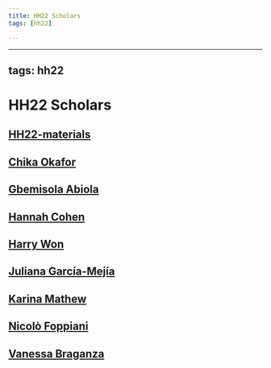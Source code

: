 ```yaml
---
title: HH22 Scholars
tags: [hh22]

---
```


---
tags: hh22
---
# HH22 Scholars

## [HH22-materials](/fAUejH1kTsmhGYHzhp2kNg)
## [Chika Okafor](/vuJ283bWTQqI2q0V4razdQ)
## [Gbemisola Abiola](/qi6ZB6HKRsGJgA_EO2YB7w)
## [Hannah Cohen](/mS0ct02rSPiwxJ3krlYGCA)
## [Harry Won](/89s6fDExRSC3-RhXvjK2Zw)
## [Juliana García-Mejía](/QLBqkTSNTBKQ5tIR00yC6g)
## [Karina Mathew](/AtRm4v8uRyCGAJQvv_Kobw)
## [Nicolò Foppiani](/slueXlSqR9KWiNsVObFpLg)
## [Vanessa Braganza](/r0bfQhfiSRC4LlRUFO_0qQ)